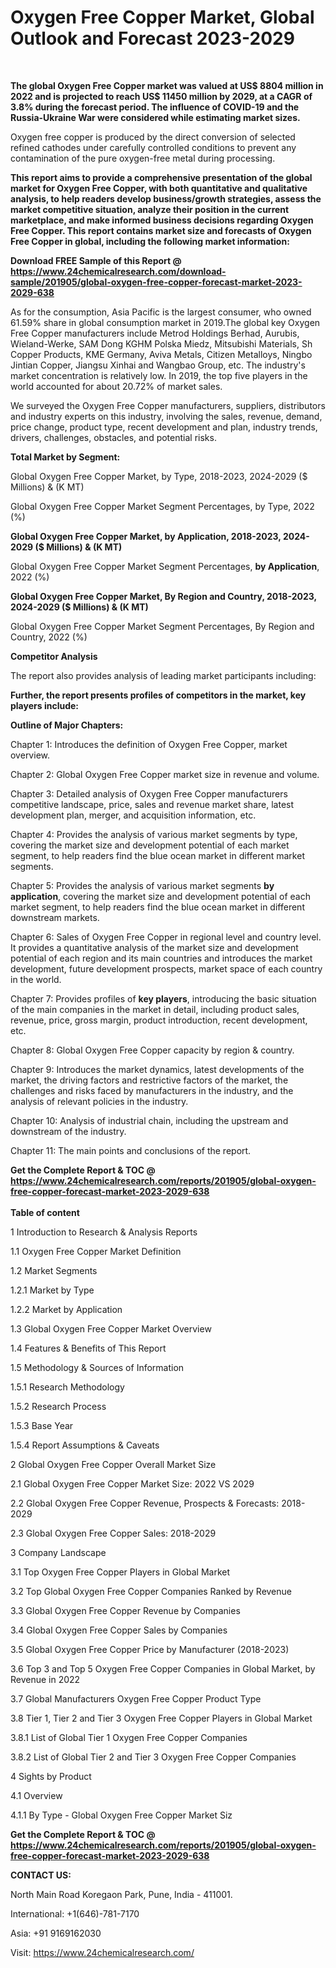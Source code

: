 <h1>Oxygen Free Copper Market, Global Outlook and Forecast 2023-2029</h1><br/><p><strong>The global Oxygen Free Copper market was valued at US$ 8804 million in 2022 and is projected to reach US$ 11450 million by 2029, at a <strong>CAGR</strong> of 3.8% during the forecast period. The influence of COVID-19 and the Russia-Ukraine War were considered while estimating market sizes.</strong></p><p>Oxygen free copper is produced by the direct conversion of selected refined cathodes under carefully controlled conditions to prevent any contamination of the pure oxygen-free metal during processing.</p><p><strong>This report aims to provide a comprehensive presentation of the global market for Oxygen Free Copper, with both quantitative and qualitative analysis, to help readers develop business/growth strategies, assess the market competitive situation, analyze their position in the current marketplace, and make informed business decisions regarding Oxygen Free Copper. This report contains market size and forecasts of Oxygen Free Copper in global, including the following market information:</strong></p><div><b>Download FREE Sample of this Report @ <a href="https://www.24chemicalresearch.com/download-sample/201905/global-oxygen-free-copper-forecast-market-2023-2029-638">https://www.24chemicalresearch.com/download-sample/201905/global-oxygen-free-copper-forecast-market-2023-2029-638</a></b></div><p>As for the consumption, Asia Pacific is the largest consumer, who owned 61.59% share in global consumption market in 2019.The global key Oxygen Free Copper manufacturers include Metrod Holdings Berhad, Aurubis, Wieland-Werke, SAM Dong KGHM Polska Miedz, Mitsubishi Materials, Sh Copper Products, KME Germany, Aviva Metals, Citizen Metalloys, Ningbo Jintian Copper, Jiangsu Xinhai and Wangbao Group, etc. The industry's market concentration is relatively low. In 2019, the top five players in the world accounted for about 20.72% of market sales.</p><p>We surveyed the Oxygen Free Copper manufacturers, suppliers, distributors and industry experts on this industry, involving the sales, revenue, demand, price change, product type, recent development and plan, industry trends, drivers, challenges, obstacles, and potential risks.</p><p><strong>Total Market by Segment:</strong></p><p>Global Oxygen Free Copper Market, by Type, 2018-2023, 2024-2029 ($ Millions) & (K MT)</p><p>Global Oxygen Free Copper Market Segment Percentages, by Type, 2022 (%)</p><p><strong>Global Oxygen Free Copper Market, <strong>by Application</strong>, 2018-2023, 2024-2029 ($ Millions) & (K MT)</strong></p><p>Global Oxygen Free Copper Market Segment Percentages, <strong>by Application</strong>, 2022 (%)</p><p><strong>Global Oxygen Free Copper Market, By Region and Country, 2018-2023, 2024-2029 ($ Millions) & (K MT)</strong></p><p>Global Oxygen Free Copper Market Segment Percentages, By Region and Country, 2022 (%)</p><p><strong>Competitor Analysis</strong></p><p>The report also provides analysis of leading market participants including:</p><p><strong>Further, the report presents profiles of competitors in the market, <strong>key players</strong> include:</strong></p><p><strong>Outline of Major Chapters:</strong></p><p>Chapter 1: Introduces the definition of Oxygen Free Copper, market overview.</p><p>Chapter 2: Global Oxygen Free Copper market size in revenue and volume.</p><p>Chapter 3: Detailed analysis of Oxygen Free Copper manufacturers competitive landscape, price, sales and revenue market share, latest development plan, merger, and acquisition information, etc.</p><p>Chapter 4: Provides the analysis of various market segments by type, covering the market size and development potential of each market segment, to help readers find the blue ocean market in different market segments.</p><p>Chapter 5: Provides the analysis of various market segments <strong>by application</strong>, covering the market size and development potential of each market segment, to help readers find the blue ocean market in different downstream markets.</p><p>Chapter 6: Sales of Oxygen Free Copper in regional level and country level. It provides a quantitative analysis of the market size and development potential of each region and its main countries and introduces the market development, future development prospects, market space of each country in the world.</p><p>Chapter 7: Provides profiles of <strong>key players</strong>, introducing the basic situation of the main companies in the market in detail, including product sales, revenue, price, gross margin, product introduction, recent development, etc.</p><p>Chapter 8: Global Oxygen Free Copper capacity by region & country.</p><p>Chapter 9: Introduces the market dynamics, latest developments of the market, the driving factors and restrictive factors of the market, the challenges and risks faced by manufacturers in the industry, and the analysis of relevant policies in the industry.</p><p>Chapter 10: Analysis of industrial chain, including the upstream and downstream of the industry.</p><p>Chapter 11: The main points and conclusions of the report.</p><div><b>Get the Complete Report & TOC @ <a href="https://www.24chemicalresearch.com/reports/201905/global-oxygen-free-copper-forecast-market-2023-2029-638">https://www.24chemicalresearch.com/reports/201905/global-oxygen-free-copper-forecast-market-2023-2029-638</a></b></div><br><b>Table of content</b><p>1 Introduction to Research & Analysis Reports<br />
 
  1.1 Oxygen Free Copper Market Definition<br />
 
  1.2 Market Segments<br />
 
  1.2.1 Market by Type<br />
 
  1.2.2 Market by Application<br />
 
  1.3 Global Oxygen Free Copper Market Overview<br />
 
  1.4 Features & Benefits of This Report<br />
 
  1.5 Methodology & Sources of Information<br />
 
  1.5.1 Research Methodology<br />
 
  1.5.2 Research Process<br />
 
  1.5.3 Base Year<br />
 
  1.5.4 Report Assumptions & Caveats<br />
 
 2 Global Oxygen Free Copper Overall Market Size<br />
 
  2.1 Global Oxygen Free Copper Market Size: 2022 VS 2029<br />
 
  2.2 Global Oxygen Free Copper Revenue, Prospects & Forecasts: 2018-2029<br />
 
  2.3 Global Oxygen Free Copper Sales: 2018-2029<br />
 
 3 Company Landscape<br />
 
  3.1 Top Oxygen Free Copper Players in Global Market<br />
 
  3.2 Top Global Oxygen Free Copper Companies Ranked by Revenue<br />
 
  3.3 Global Oxygen Free Copper Revenue by Companies<br />
 
  3.4 Global Oxygen Free Copper Sales by Companies<br />
 
  3.5 Global Oxygen Free Copper Price by Manufacturer (2018-2023)<br />
 
  3.6 Top 3 and Top 5 Oxygen Free Copper Companies in Global Market, by Revenue in 2022<br />
 
  3.7 Global Manufacturers Oxygen Free Copper Product Type<br />
 
  3.8 Tier 1, Tier 2 and Tier 3 Oxygen Free Copper Players in Global Market<br />
 
  3.8.1 List of Global Tier 1 Oxygen Free Copper Companies<br />
 
  3.8.2 List of Global Tier 2 and Tier 3 Oxygen Free Copper Companies<br />
 
 4 Sights by Product<br />
 
  4.1 Overview<br />
 
  4.1.1 By Type - Global Oxygen Free Copper Market Siz<br><div><b>Get the Complete Report & TOC @ <a href="https://www.24chemicalresearch.com/reports/201905/global-oxygen-free-copper-forecast-market-2023-2029-638">https://www.24chemicalresearch.com/reports/201905/global-oxygen-free-copper-forecast-market-2023-2029-638</a></b></div></p>
 
 <b>CONTACT US:</b><br>
 
 North Main Road Koregaon Park, Pune, India - 411001.<br/>
 
 International: +1(646)-781-7170<br/>
 
 Asia: +91 9169162030<br/>
 
 Visit: <a href="https://www.24chemicalresearch.com/">https://www.24chemicalresearch.com/</a>
 
 <br>